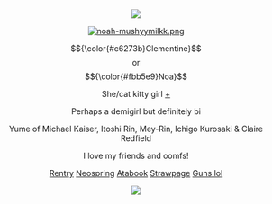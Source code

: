 &nbsp;
<div align="center">

![](https://komarev.com/ghpvc/?username=moidix&label=༄.°&color=bc84ac&abbreviated=true)

[![noah-mushyymilkk.png](https://i.postimg.cc/jjZTZ44Y/noah-mushyymilkk.png)](https://postimg.cc/sBQb2SLT)

$${\color{#c6273b}Clementine}$$ or $${\color{#fbb5e9}Noa}$$

She/cat kitty girl [+](https://pronouns.cc/@visual)

Perhaps a demigirl but definitely bi

Yume of Michael Kaiser, Itoshi Rin, Mey-Rin, Ichigo Kurosaki & Claire Redfield

I love my friends and oomfs!

[Rentry](https://rentry.co/jules) [Neospring](https://neospring.org/@gurohime) [Atabook](https://wxs.atabook.org) [Strawpage](https://mdma.straw.page) [Guns.lol](https://guns.lol/lesbian)
 
![](https://spotify-github-profile.kittinanx.com/api/view.svg?uid=314mkicxlkkdu2xbfq5sn4qlspni&cover_image=true&theme=natemoo-re&show_offline=true&background_color=121212&interchange=false&bar_color=1448c2&bar_color_cover=false)
<div>
